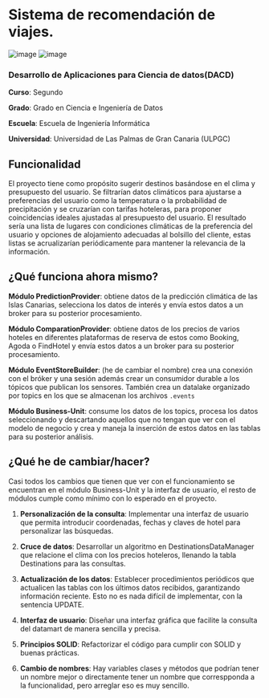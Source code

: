 # Sistema de recomendación de viajes.
![image](https://camo.githubusercontent.com/2ee4f73dd3e8197e0e82bab20e17d1d21840f6a70b3cd07e9c578bec77953fdd/68747470733a2f2f696d672e736869656c64732e696f2f62616467652f5354415455532d494e434f4d504c4554452d6f72616e6765)
![image](https://camo.githubusercontent.com/464bb037a2b767455f921292a17ed362097b127e592e87a653cdb1b8dc6f2b36/68747470733a2f2f696d672e736869656c64732e696f2f62616467652f52656c65617365642d4a616e75617279253230323032342d79656c6c6f77)
### Desarrollo de Aplicaciones para Ciencia de datos(DACD)
**Curso**: Segundo

**Grado**: Grado en Ciencia e Ingeniería de Datos

**Escuela**: Escuela de Ingeniería Informática

**Universidad**: Universidad de Las Palmas de Gran Canaria (ULPGC)


## Funcionalidad
El proyecto tiene como propósito sugerir destinos basándose en el clima y presupuesto del usuario. Se filtrarían datos climáticos para ajustarse a preferencias del usuario como la temperatura o la probabilidad de precipitación y se cruzarían con tarifas hoteleras, para proponer coincidencias ideales ajustadas al presupuesto del usuario. El resultado sería una lista de lugares con condiciones climáticas de la preferencia del usuario y opciones de alojamiento adecuadas al bolsillo del cliente, estas listas se acrualizarían periódicamente para mantener la relevancia de la información.

## ¿Qué funciona ahora mismo?

**Módulo PredictionProvider**: obtiene datos de la predicción climática de las Islas Canarias, selecciona los datos de interés y envía estos datos a un broker para su posterior procesamiento.

**Módulo ComparationProvider**: obtiene datos de los precios de varios hoteles en diferentes plataformas de reserva de estos como Booking, Agoda o FindHotel y envía estos datos a un broker para su posterior procesamiento.

**Módulo EventStoreBuilder**: (he de cambiar el nombre) crea una conexión con el bróker y una sesión además crear un consumidor durable a los tópicos que publican los sensores. También crea un datalake organizado por topics en los que se almacenan los archivos `.events`

**Módulo Business-Unit**: consume los datos de los topics, procesa los datos seleccionando y descartando aquellos que no tengan que ver con el modelo de negocio y crea y maneja la inserción de estos datos en las tablas para su posterior análisis.

## ¿Qué he de cambiar/hacer?
  Casi todos los cambios que tienen que ver con el funcionamiento se encuentran en el módulo Business-Unit y la interfaz de usuario, el resto de módulos cumple como mínimo con lo esperado en el proyecto.
1. **Personalización de la consulta**: Implementar una interfaz de usuario que permita introducir coordenadas, fechas y claves de hotel para personalizar las búsquedas.
 
2. **Cruce de datos**:  Desarrollar un algoritmo en DestinationsDataManager que relacione el clima con los precios hoteleros, llenando la tabla Destinations para las consultas.

3. **Actualización de los datos**:  Establecer procedimientos periódicos que actualicen las tablas con los últimos datos recibidos, garantizando información reciente. Esto no es nada difícil de implementar, con la sentencia UPDATE.

4. **Interfaz de usuario**: Diseñar una interfaz gráfica que facilite la consulta del datamart de manera sencilla y precisa.

5. **Principios SOLID**:  Refactorizar el código para cumplir con SOLID y buenas prácticas.

6. **Cambio de nombres**: Hay variables clases y métodos que podrían tener un nombre mejor o directamente tener un nombre que correspponda a la funcionalidad, pero arreglar eso es muy sencillo.
